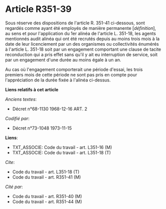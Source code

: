 # Article R351-39

Sous réserve des dispositions de l'article R. 351-41 ci-dessous, sont regardés comme ayant été employés de manière permanente
[*définition*], au sens et pour l'application du 1er alinéa de l'article L. 351-18, les agents mentionnés audit alinéa qui
ont été recrutés depuis au moins trois mois à la date de leur licenciement par un des organismes ou collectivités énumérés à
l'article L. 351-18 soit par un engagement comportant une clause de tacite reconduction qui a pris effet sans qu'il y ait eu
interruption de service, soit par un engagement d'une durée au moins égale à un an.

Au cas où l'engagement comporterait une période d'essai, les trois premiers mois de cette période ne sont pas pris en compte
pour l'appréciation de la durée fixée à l'alinéa ci-dessus.

**Liens relatifs à cet article**

_Anciens textes_:

  - Décret n°68-1130 1968-12-16 ART. 2

_Codifié par_:

  - Décret n°73-1048 1973-11-15

**Liens**:

  - TXT_ASSOCIE: Code du travail - art. L351-16 (M)
  - TXT_ASSOCIE: Code du travail - art. L351-18 (T)

_Cite_:

  - Code du travail - art. L351-18 (T)
  - Code du travail - art. R351-41 (M)

_Cité par_:

  - Code du travail - art. R351-40 (M)
  - Code du travail - art. R351-44 (M)
